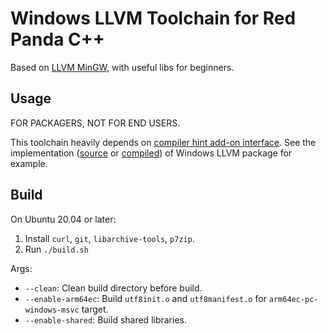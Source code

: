 # Windows LLVM Toolchain for Red Panda C++

Based on [LLVM MinGW](https://github.com/mstorsjo/llvm-mingw), with useful libs for beginners.

## Usage

FOR PACKAGERS, NOT FOR END USERS.

This toolchain heavily depends on [compiler hint add-on interface](https://github.com/royqh1979/RedPanda-CPP/blob/master/docs/addon.md). See the implementation ([source](https://github.com/royqh1979/RedPanda-CPP/blob/master/addon/compiler_hint/windows_llvm.tl) or [compiled](https://github.com/royqh1979/RedPanda-CPP/blob/master/packages/msys/compiler_hint.lua)) of Windows LLVM package for example.

## Build

On Ubuntu 20.04 or later:

1. Install `curl`, `git`, `libarchive-tools`, `p7zip`.
2. Run `./build.sh`

Args:

- `--clean`: Clean build directory before build.
- `--enable-arm64ec`: Build `utf8init.o` and `utf8manifest.o` for `arm64ec-pc-windows-msvc` target.
- `--enable-shared`: Build shared libraries.
